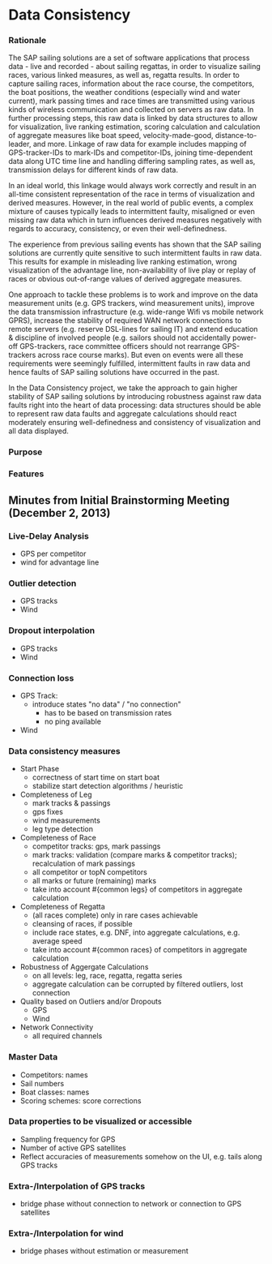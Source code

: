 # Data Consistency

### Rationale

The SAP sailing solutions are a set of software applications that process data - live and recorded - about sailing regattas, in order to visualize sailing races, various linked measures, as well as, regatta results. In order to capture sailing races, information about the race course, the competitors, the boat positions, the weather conditions (especially wind and water current), mark passing times and race times are transmitted using various kinds of wireless communication and collected on servers as raw data. In further processing steps, this raw data is linked by data structures to allow for visualization, live ranking estimation, scoring calculation and calculation of aggregate measures like boat speed, velocity-made-good, distance-to-leader, and more.
Linkage of raw data for example includes mapping of GPS-tracker-IDs to mark-IDs and competitor-IDs, joining time-dependent data along UTC time line and handling differing sampling rates, as well as, transmission delays for different kinds of raw data.

In an ideal world, this linkage would always work correctly and result in an all-time consistent representation of the race in terms of visualization and derived measures. However, in the real world of public events, a complex mixture of causes typically leads to intermittent faulty, misaligned or even missing raw data which in turn influences derived measures negatively with regards to accuracy, consistency, or even their well-definedness. 

The experience from previous sailing events has shown that the SAP sailing solutions are currently quite sensitive to such intermittent faults in raw data. This results for example in misleading live ranking estimation, wrong visualization of the advantage line, non-availability of live play or replay of races or obvious out-of-range values of derived aggregate measures.

One approach to tackle these problems is to work and improve on the data measurement units (e.g. GPS trackers, wind measurement units), improve the data transmission infrastructure (e.g. wide-range Wifi vs mobile network GPRS), increase the stability of required WAN network connections to remote servers (e.g. reserve DSL-lines for sailing IT) and extend education & discipline of involved people (e.g. sailors should not accidentally power-off GPS-trackers, race committee officers should not rearrange GPS-trackers across race course marks). But even on events were all these requirements were seemingly fulfilled, intermittent faults in raw data and hence faults of SAP sailing solutions have occurred in the past.

In the Data Consistency project, we take the approach to gain higher stability of SAP sailing solutions by introducing robustness against raw data faults right into the heart of data processing: data structures should be able to represent raw data faults and aggregate calculations should react moderately ensuring well-definedness and consistency of visualization and all data displayed.

### Purpose

### Features

## Minutes from Initial Brainstorming Meeting (December 2, 2013)

### Live-Delay Analysis
* GPS per competitor
* wind for advantage line

### Outlier detection
* GPS tracks
* Wind

### Dropout interpolation
* GPS tracks
* Wind

### Connection loss
* GPS Track:
  * introduce states "no data" / "no connection"
    * has to be based on transmission rates
    * no ping available
* Wind

### Data consistency measures
* Start Phase
  * correctness of start time on start boat
  * stabilize start detection algorithms / heuristic
* Completeness of Leg
  * mark tracks & passings
  * gps fixes
  * wind measurements
  * leg type detection
* Completeness of Race
  * competitor tracks: gps, mark passings
  * mark tracks: validation (compare marks & competitor tracks); recalculation of mark passings
  * all competitor or topN competitors
  * all marks or future (remaining) marks
  * take into account #{common legs} of competitors in aggregate calculation
* Completeness of Regatta
  * (all races complete) only in rare cases achievable
  * cleansing of races, if possible
  * include race states, e.g. DNF, into aggregate calculations, e.g. average speed
  * take into account #{common races} of competitors in aggregate calculation
* Robustness of Aggergate Calculations
  * on all levels: leg, race, regatta, regatta series
  * aggregate calculation can be corrupted by filtered outliers, lost connection
* Quality based on Outliers and/or Dropouts
  * GPS
  * Wind
* Network Connectivity
  * all required channels

### Master Data
* Competitors: names
* Sail numbers
* Boat classes: names
* Scoring schemes: score corrections

### Data properties to be visualized or accessible
* Sampling frequency for GPS
* Number of active GPS satellites
* Reflect accuracies of measurements somehow on the UI, e.g. tails along GPS tracks

### Extra-/Interpolation of GPS tracks
* bridge phase without connection to network or connection to GPS satellites

### Extra-/Interpolation for wind
* bridge phases without estimation or measurement
